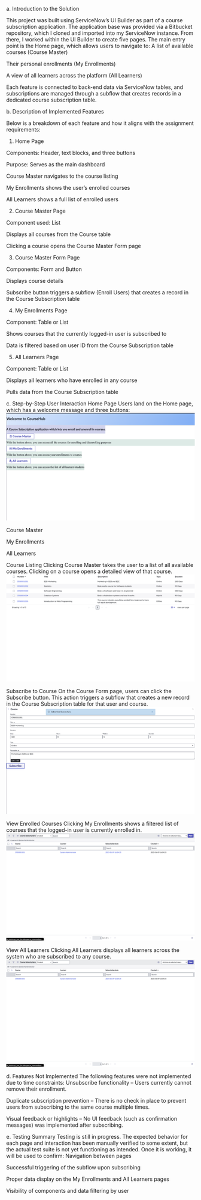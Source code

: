 a. Introduction to the Solution

This project was built using ServiceNow’s UI Builder as part of a course subscription application. The application base was provided via a Bitbucket repository, which I cloned and imported into my ServiceNow instance.
From there, I worked within the UI Builder to create five pages. The main entry point is the Home page, which allows users to navigate to:
A list of available courses (Course Master)

Their personal enrollments (My Enrollments)

A view of all learners across the platform (All Learners)

Each feature is connected to back-end data via ServiceNow tables, and subscriptions are managed through a subflow that creates records in a dedicated course subscription table.

b. Description of Implemented Features

Below is a breakdown of each feature and how it aligns with the assignment requirements:

1. Home Page

Components: Header, text blocks, and three buttons

Purpose: Serves as the main dashboard

Course Master navigates to the course listing

My Enrollments shows the user’s enrolled courses

All Learners shows a full list of enrolled users

2. Course Master Page

Component used: List

Displays all courses from the Course table

Clicking a course opens the Course Master Form page

3. Course Master Form Page

Components: Form and Button

Displays course details

Subscribe button triggers a subflow (Enroll Users) that creates a record in the Course Subscription table

4. My Enrollments Page

Component: Table or List

Shows courses that the currently logged-in user is subscribed to

Data is filtered based on user ID from the Course Subscription table

5. All Learners Page

Component: Table or List

Displays all learners who have enrolled in any course

Pulls data from the Course Subscription table


c. Step-by-Step User Interaction
Home Page
 Users land on the Home page, which has a welcome message and three buttons:
![image alt](https://github.com/vatsalr26/CourseHub/blob/main/Screenshots/Home%20page.png)

Course Master

My Enrollments

All Learners

Course Listing
 Clicking Course Master takes the user to a list of all available courses. Clicking on a course opens a detailed view of that course.
![image alt](https://github.com/vatsalr26/CourseHub/blob/main/Screenshots/CourseMaster.png)

Subscribe to Course
 On the Course Form page, users can click the Subscribe button. This action triggers a subflow that creates a new record in the Course Subscription table for that user and course.
![image alt](https://github.com/vatsalr26/CourseHub/blob/main/Screenshots/Subscribe!.png)

View Enrolled Courses
 Clicking My Enrollments shows a filtered list of courses that the logged-in user is currently enrolled in.
![image alt](https://github.com/vatsalr26/CourseHub/blob/main/Screenshots/SubscribeProof.png)

View All Learners
 Clicking All Learners displays all learners across the system who are subscribed to any course.
![image alt](https://github.com/vatsalr26/CourseHub/blob/main/Screenshots/SubscribeProof.png)

d. Features Not Implemented
The following features were not implemented due to time constraints:
Unsubscribe functionality – Users currently cannot remove their enrollment.

Duplicate subscription prevention – There is no check in place to prevent users from subscribing to the same course multiple times.

Visual feedback or highlights – No UI feedback (such as confirmation messages) was implemented after subscribing.


e. Testing Summary
Testing is still in progress. The expected behavior for each page and interaction has been manually verified to some extent, but the actual test suite is not yet functioning as intended. Once it is working, it will be used to confirm:
Navigation between pages

Successful triggering of the subflow upon subscribing

Proper data display on the My Enrollments and All Learners pages

Visibility of components and data filtering by user



